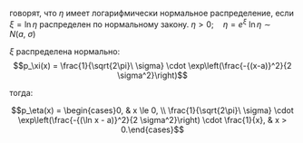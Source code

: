 говорят, что $\eta$ имеет логарифмически нормальное распределение, если $\xi = \ln \eta$ распределен по нормальному закону.
$\eta > 0;\quad \eta = e^\xi$
$\ln \eta \sim N(a,\ \sigma)$

$\xi$ распределена нормально:
$$p_\xi(x) = \frac{1}{\sqrt{2\pi}\ \sigma} \cdot \exp\left(\frac{-{(x-a)}^2}{2 \sigma^2}\right)$$

тогда:

$$p_\eta(x) = \begin{cases}0, & x \le 0, \\ \frac{1}{\sqrt{2\pi}\ \sigma} \cdot \exp\left(\frac{-{(\ln x - a)}^2}{2 \sigma^2}\right) \cdot \frac{1}{x}, & x > 0.\end{cases}$$